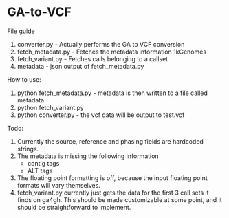 # GA-to-VCF

File guide
1. converter.py - Actually performs the GA to VCF conversion
2. fetch_metadata.py - Fetches the metadata information 1kGenomes
3. fetch_variant.py - Fetches calls belonging to a callset
4. metadata - json output of fetch_metadata.py

How to use:
1. python fetch_metadata.py - metadata is then written to a file called metadata
2. python fetch_variant.py
3. python converter.py - the vcf data will be output to test.vcf

Todo:
1. Currently the source, reference and phasing fields are hardcoded strings.
2. The metadata is missing the following information
   * contig tags
   * ALT tags
3. The floating point formatting is off, because the input floating point formats will vary themselves.
4. fetch_variant.py currently just gets the data for the first 3 call sets it finds on ga4gh. This should
   be made customizable at some point, and it should be straightforward to implement.